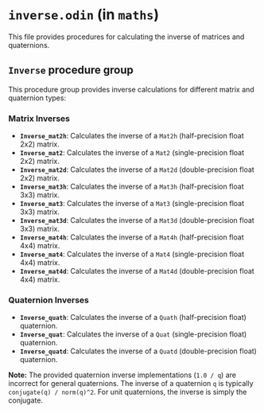 # `inverse.odin` (in `maths`)

This file provides procedures for calculating the inverse of matrices and quaternions.

## `Inverse` procedure group

This procedure group provides inverse calculations for different matrix and quaternion types:

### Matrix Inverses

-   **`Inverse_mat2h`**: Calculates the inverse of a `Mat2h` (half-precision float 2x2) matrix.
-   **`Inverse_mat2`**: Calculates the inverse of a `Mat2` (single-precision float 2x2) matrix.
-   **`Inverse_mat2d`**: Calculates the inverse of a `Mat2d` (double-precision float 2x2) matrix.
-   **`Inverse_mat3h`**: Calculates the inverse of a `Mat3h` (half-precision float 3x3) matrix.
-   **`Inverse_mat3`**: Calculates the inverse of a `Mat3` (single-precision float 3x3) matrix.
-   **`Inverse_mat3d`**: Calculates the inverse of a `Mat3d` (double-precision float 3x3) matrix.
-   **`Inverse_mat4h`**: Calculates the inverse of a `Mat4h` (half-precision float 4x4) matrix.
-   **`Inverse_mat4`**: Calculates the inverse of a `Mat4` (single-precision float 4x4) matrix.
-   **`Inverse_mat4d`**: Calculates the inverse of a `Mat4d` (double-precision float 4x4) matrix.

### Quaternion Inverses

-   **`Inverse_quath`**: Calculates the inverse of a `Quath` (half-precision float) quaternion.
-   **`Inverse_quat`**: Calculates the inverse of a `Quat` (single-precision float) quaternion.
-   **`Inverse_quatd`**: Calculates the inverse of a `Quatd` (double-precision float) quaternion.

**Note:** The provided quaternion inverse implementations (`1.0 / q`) are incorrect for general quaternions. The inverse of a quaternion `q` is typically `conjugate(q) / norm(q)^2`. For unit quaternions, the inverse is simply the conjugate.
